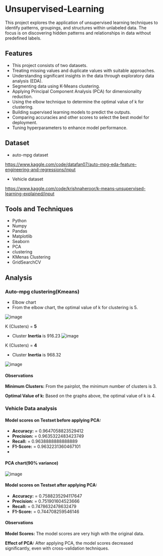 
# Unsupervised-Learning

This project explores the application of unsupervised learning techniques to identify patterns, groupings, and structures within unlabeled data. The focus is on discovering hidden patterns and relationships in data without predefined labels.

## Features
- This project consists of two datasets.
- Treating missing values and duplicate values with suitable approaches.
- Understanding significant insights in the data through exploratory data analysis (EDA).
- Segmenting data using K-Means clustering.
- Applying Principal Component Analysis (PCA) for dimensionality reduction.
- Using the elbow technique to determine the optimal value of k for clustering.
- Building supervised learning models to predict the outputs.
- Comparing accuracies and other scores to select the best model for deployment.
- Tuning hyperparameters to enhance model performance.

## Dataset

- auto-mpg dataset



 https://www.kaggle.com/code/datafan07/auto-mpg-eda-feature-engineering-and-regressions/input


- Vehicle dataset

 https://www.kaggle.com/code/krishnaheroor/k-means-unsupervised-learning-explained/input

## Tools and Techniques

- Python
- Numpy
- Pandas
- Matplotlib
- Seaborn
- PCA
- clustering
- KMenas Clustering
- GridSearchCV

## Analysis


### Auto-mpg clustering(Kmeans)
- Elbow chart
- From the elbow chart, the optimal value of k for clustering is 5.

![image](https://github.com/user-attachments/assets/af5d909e-6589-43d4-99cd-206503adeda4)


K (Clusters) = **5**

- Cluster **Inertia** is  916.23
![image](https://github.com/user-attachments/assets/f1ef7c26-ff17-41cc-b69a-da6f9448b253)


K (Clusters) = **4**

- Cluster **Inertia** is  968.32

![image](https://github.com/user-attachments/assets/021fec1f-ec22-49f2-9933-6437a80bc9ac)

#### Observations
**Minimum Clusters:** From the pairplot, the minimum number of clusters is 3.

**Optimal Value of k:** Based on the graphs above, the optimal value of k is 4.
### Vehicle Data analysis
#### Model scores on Testset  before applying PCA:

- **Accuracy:** =  0.9647058823529412
- **Precision:** =  0.9635322483423749
- **Recall:** =  0.9638888888888889
- **F1-Score:** =  0.9632231360467101
- 
#### PCA chart(90% variance)

![image](https://github.com/user-attachments/assets/6de8a064-d4e0-4837-8396-edd892459318)


#### Model scores on Testset  after applying PCA:

- **Accuracy:** =  0.7588235294117647
- **Precision:** =  0.751901604523666
- **Recall:**  =  0.7478632478632479
- **F1-Score:** =  0.744708259546146


#### Observations
**Model Scores:** The model scores are very high with the original data.

**Effect of PCA:** After applying PCA, the model scores decreased significantly, even with cross-validation techniques.
